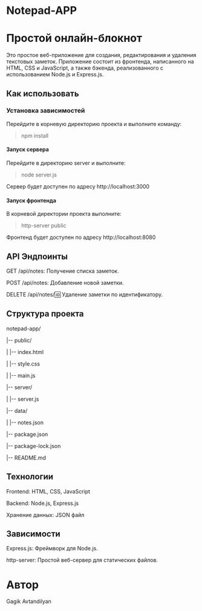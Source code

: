 # Notepad-APP

# Простой онлайн-блокнот

Это простое веб-приложение для создания, редактирования и удаления текстовых заметок. Приложение состоит из фронтенда, написанного на HTML, CSS и JavaScript, а также бэкенда, реализованного с использованием Node.js и Express.js.

## Как использовать

### Установка зависимостей

Перейдите в корневую директорию проекта и выполните команду:  

> npm install

#### Запуск сервера
Перейдите в директорию server и выполните:  

> node server.js

Сервер будет доступен по адресу http://localhost:3000

#### Запуск фронтенда
В корневой директории проекта выполните:  

> http-server public

Фронтенд будет доступен по адресу http://localhost:8080

## API Эндпоинты

GET /api/notes: Получение списка заметок.  

POST /api/notes: Добавление новой заметки.  

DELETE /api/notes/:id: Удаление заметки по идентификатору.

## Структура проекта

notepad-app/  

|-- public/  

|   |-- index.html  

|   |-- style.css  

|   |-- main.js  

|-- server/  

|   |-- server.js  

|-- data/  

|   |-- notes.json  

|-- package.json  

|-- package-lock.json  

|-- README.md

## Технологии
Frontend: HTML, CSS, JavaScript  

Backend: Node.js, Express.js  

Хранение данных: JSON файл

## Зависимости
Express.js: Фреймворк для Node.js.  

http-server: Простой веб-сервер для статических файлов.

# Автор
Gagik Avtandilyan